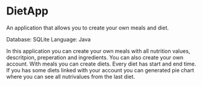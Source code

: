 # DietApp
An application that allows you to create your own meals and diet.

Database: SQLite
Language: Java

In this application you can create your own meals with all nutrition values, descritpion, preperation and ingredients.
You can also create your own account. With meals you can create diets. Every diet has start and end time. If you has some diets linked
with your account you can generated pie chart where you can see all nutrivalues from the last diet.
